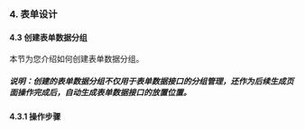 ### 4. 表单设计

#### 4.3 创建表单数据分组

本节为您介绍如何创建表单数据分组。

##### 说明：创建的表单数据分组不仅用于表单数据接口的分组管理，还作为后续生成页面操作完成后，自动生成表单数据接口的放置位置。

#### 4.3.1 操作步骤

